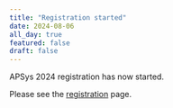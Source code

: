 ```yaml
---
title: "Registration started"
date: 2024-08-06
all_day: true
featured: false
draft: false
---
```

APSys 2024 registration has now started.

Please see the [registration](/registration/) page.
